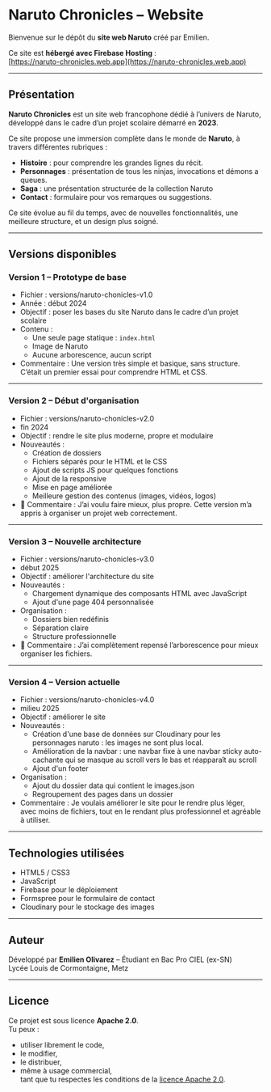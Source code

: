 # Naruto Chronicles – Website

Bienvenue sur le dépôt du **site web Naruto** créé par Emilien.

Ce site est **hébergé avec Firebase Hosting** :  
[https://naruto-chronicles.web.app](https://naruto-chronicles.web.app)

---

## Présentation

**Naruto Chronicles** est un site web francophone dédié à l’univers de Naruto, développé dans le cadre d’un projet scolaire démarré en **2023**.

Ce site propose une immersion complète dans le monde de **Naruto**, à travers différentes rubriques :

- **Histoire** : pour comprendre les grandes lignes du récit.  
- **Personnages** : présentation de tous les ninjas, invocations et démons a queues.  
- **Saga** : une présentation structurée de la collection Naruto  
- **Contact** : formulaire pour vos remarques ou suggestions.

Ce site évolue au fil du temps, avec de nouvelles fonctionnalités, une meilleure structure, et un design plus soigné.

---

## Versions disponibles

### Version 1 – Prototype de base

- Fichier : versions/naruto-chonicles-v1.0
- Année : début 2024
- Objectif : poser les bases du site Naruto dans le cadre d’un projet scolaire
- Contenu :
  - Une seule page statique : `index.html`
  - Image de Naruto
  - Aucune arborescence, aucun script
- Commentaire :
  Une version très simple et basique, sans structure. C’était un premier essai pour comprendre HTML et CSS.

---

### Version 2 – Début d'organisation

- Fichier : versions/naruto-chonicles-v2.0
- fin 2024
- Objectif : rendre le site plus moderne, propre et modulaire 
- Nouveautés :
  - Création de dossiers
  - Fichiers séparés pour le HTML et le CSS
  - Ajout de scripts JS pour quelques fonctions
  - Ajout de la responsive
  - Mise en page améliorée
  - Meilleure gestion des contenus (images, vidéos, logos)
- 💬 Commentaire :
  J’ai voulu faire mieux, plus propre. Cette version m’a appris à organiser un projet web correctement.

---

### Version 3 – Nouvelle architecture

- Fichier : versions/naruto-chonicles-v3.0
- début 2025
- Objectif : améliorer l'architecture du site
- Nouveautés :
  - Chargement dynamique des composants HTML avec JavaScript
  - Ajout d'une page 404 personnalisée
- Organisation :
  - Dossiers bien redéfinis
  - Séparation claire
  - Structure professionnelle
- 💬 Commentaire :
  J’ai complètement repensé l’arborescence pour mieux organiser les fichiers.

---

### Version 4 – Version actuelle

- Fichier : versions/naruto-chonicles-v4.0
- milieu 2025
- Objectif : améliorer le site
- Nouveautés :
  - Création d'une base de données sur Cloudinary pour les personnages naruto : les images ne sont plus local.
  - Amélioration de la navbar : une navbar fixe à une navbar sticky auto-cachante qui se masque au scroll vers le bas et réapparaît au scroll
  - Ajout d'un footer
- Organisation :
  - Ajout du dossier data qui contient le images.json
  - Regroupement des pages dans un dossier
- Commentaire :
  Je voulais améliorer le site pour le rendre plus léger, avec moins de fichiers, tout en le rendant plus professionnel et agréable à utiliser.

---

## Technologies utilisées

- HTML5 / CSS3
- JavaScript
- Firebase pour le déploiement
- Formspree pour le formulaire de contact
- Cloudinary pour le stockage des images

---

## Auteur

Développé par **Emilien Olivarez** – Étudiant en Bac Pro CIEL (ex-SN)  
Lycée Louis de Cormontaigne, Metz

---

## Licence

Ce projet est sous licence **Apache 2.0**.  
Tu peux :
- utiliser librement le code,
- le modifier,
- le distribuer,
- même à usage commercial,  
tant que tu respectes les conditions de la [licence Apache 2.0](https://www.apache.org/licenses/LICENSE-2.0).

